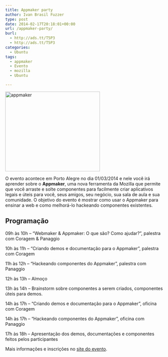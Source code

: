 ```yaml
---
title: Appmaker party
author: Ivan Brasil Fuzzer
type: post
date: 2014-02-17T20:18:01+00:00
url: /appmaker-party/
burl:
  - http://ads.tt/T5P3
  - http://ads.tt/T5P3
categories:
  - Ubuntu
tags:
  - appmaker
  - Evento
  - mozilla
  - Ubuntu

---
```

<a href="http://www.ubuntero.com.br/wp-content/uploads/2014/02/appmaker.jpg" rel="lightbox"><img class="aligncenter size-medium wp-image-6449" alt="appmaker" src="http://www.ubuntero.com.br/wp-content/uploads/2014/02/appmaker-300x253.jpg" width="300" height="253" /></a>

O evento acontece em Porto Alegre no dia 01/03/2014 e nele você irá aprender sobre o **Appmaker**, uma nova ferramenta da Mozilla que permite que você arraste e solte componentes para facilmente criar aplicativos legais e úteis para você, seus amigos, seu negócio, sua sala de aula e sua comunidade. O objetivo do evento é mostrar como usar o Appmaker para ensinar a web e como melhorá-lo hackeando componentes existentes.

## Programação

09h às 10h – “Webmaker & Appmaker: O que são? Como ajudar?”, palestra com Coragem & Panaggio
  
10h às 11h – “Criando demos e documentação para o Appmaker”, palestra com Coragem
  
11h às 12h – “Hackeando componentes do Appmaker”, palestra com Panaggio
  
12h às 13h – Almoço
  
13h às 14h – Brainstorm sobre componentes a serem criados, componentes úteis para demos.
  
14h às 17h – “Criando demos e documentação para o Appmaker”, oficina com Coragem
  
14h às 17h – “Hackeando componentes do Appmaker”, oficina com Panaggio
  
17h às 18h – Apresentação dos demos, documentações e componentes feitos pelos participantes

Mais informações e inscrições no <a href="http://www.sucesurs.org.br/evento/appmaker-party" target="_blank" rel="nofollow">site do evento</a>.

&nbsp;